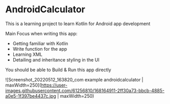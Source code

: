 # AndroidCalculator

This is a learning project to learn Kotlin for Android app development

Main Focus when writing this app:
- Getting familiar with Kotlin
- Write function for the app
- Learning XML
- Detailing and inheritance styling in the UI


You should be able to Build & Run this app directly

![Screenshot_20220512_163820_com example androidcalculator | maxWidth=250](https://user-images.githubusercontent.com/61256810/168164911-2ff30a73-bbcb-4885-a0e5-1f397be4437c.jpg | maxWidth=250)
